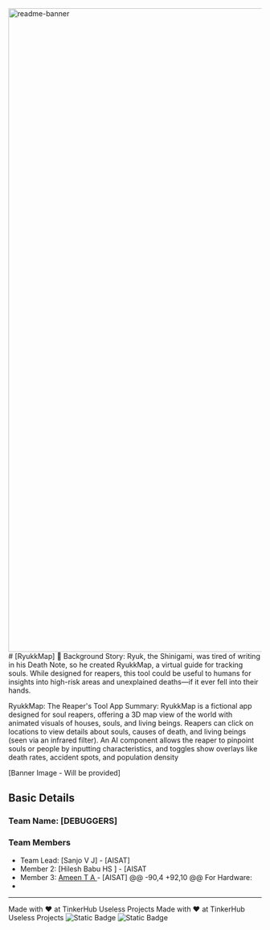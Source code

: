 <img width="1280" alt="readme-banner" src="https://github.com/user-attachments/assets/35332e92-44cb-425b-9dff-27bcf1023c6c">
# [RyukkMap] 🎯
Background Story: Ryuk, the Shinigami, was tired of writing in his Death Note, so he created RyukkMap, a virtual guide for tracking souls. While designed for reapers, this tool could be useful to humans for insights into high-risk areas and unexplained deaths—if it ever fell into their hands.

RyukkMap: The Reaper's Tool App Summary: RyukkMap is a fictional app designed for soul reapers, offering a 3D map view of the world with animated visuals of houses, souls, and living beings. Reapers can click on locations to view details about souls, causes of death, and living beings (seen via an infrared filter). An AI component allows the reaper to pinpoint souls or people by inputting characteristics, and toggles show overlays like death rates, accident spots, and population density

[Banner Image - Will be provided]

## Basic Details
### Team Name: [DEBUGGERS]

### Team Members
- Team Lead: [Sanjo V J] - [AISAT]
- Member 2: [Hilesh Babu HS ] - [AISAT
- Member 3: [Ameen T A ] - [AISAT]
@@ -90,4 +92,10 @@ For Hardware:
- [Ameen T A]: [support]

---
Made with ❤️ at TinkerHub Useless Projects
Made with ❤️ at TinkerHub Useless Projects 
![Static Badge](https://img.shields.io/badge/TinkerHub-24?color=%23000000&link=https%3A%2F%2Fwww.tinkerhub.org%2F)
![Static Badge](https://img.shields.io/badge/UselessProject--24-24?link=https%3A%2F%2Fwww.tinkerhub.org%2Fevents%2FQ2Q1TQKX6Q%2FUseless%2520Projects)
